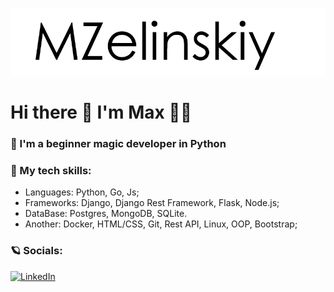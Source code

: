 ![Header](https://github.com/MaksimZelinskiy/MaksimZelinskiy/blob/main/images/zelinskiy.png)
# Hi there 👋  I'm Max 👨‍💻

### 🧙 I'm a beginner magic developer in Python
### 🦾 My tech skills:
  - Languages: Python, Go, Js; 
  - Frameworks: Django, Django Rest Framework, Flask, Node.js;
  - DataBase: Postgres, MongoDB, SQLite.
  - Another: Docker, HTML/CSS, Git, Rest API, Linux, OOP, Bootstrap;
### 🪐 Socials:
[![LinkedIn](https://img.shields.io/badge/-LinkedIn-ffffff?style=for-the-badge&logo=Linkedin&logoColor=007BB6)](https://www.linkedin.com/in/maksim-zelinskiy/)


